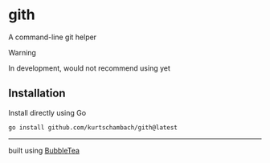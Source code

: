 # gith

A command-line git helper

> [!WARNING]
> In development, would not recommend using yet

## Installation

Install directly using Go

```bash
go install github.com/kurtschambach/gith@latest
```

---

built using [BubbleTea](https://github.com/charmbracelet/bubbletea)

